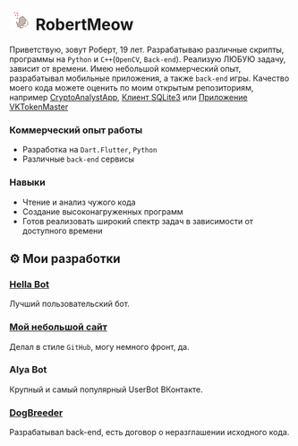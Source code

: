 # <img height="40" width="40" src="https://raw.githubusercontent.com/RobertMeow/RobertMeow/master/files/meow.gif"/> RobertMeow
Приветствую, зовут Роберт, 19 лет. Разрабатываю различные скрипты, программы на `Python` и `C++`(`OpenCV`, `Back-end`). Реализую ЛЮБУЮ задачу, зависит от времени. Имею небольшой коммерческий опыт, разрабатывал мобильные приложения, а также `back-end` игры. Качество моего кода можете оценить по моим открытым репозиториям, например [CryptoAnalystApp](https://github.com/RobertMeow/pet_crypto_analyst), [Клиент SQLite3](https://github.com/RobertMeow/sqlite_sync) или [Приложение VKTokenMaster](https://github.com/RobertMeow/VKTokenMaster)

### Коммерческий опыт работы
- Разработка на `Dart.Flutter`, `Python`
- Различные `back-end` сервисы

### Навыки
- Чтение и анализ чужого кода
- Создание высоконагруженных программ
- Готов реализовать широкий спектр задач в зависимости от доступного времени

## ⚙ Мои разработки
### [Hella Bot](https://hella.team)
Лучший пользовательский бот.
### [Мой небольшой сайт](https://berht.dev)
Делал в стиле `GitHub`, могу немного фронт, да.
### Alya Bot
Крупный и самый популярный UserBot ВКонтакте.
### [DogBreeder](https://vk.com/dogbreedergame)
Разрабатывал back-end, есть договор о неразглашении исходного кода.
